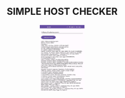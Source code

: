 <h2 align="center"><b>SIMPLE HOST CHECKER</b></h2>

<p align="center">
  <img src="https://github.com/MasFha/Simple-Host-Checker/blob/main/photo_6296413174399876092_y.jpg" alt="Simple" width="100" height="150"/>
</p>
